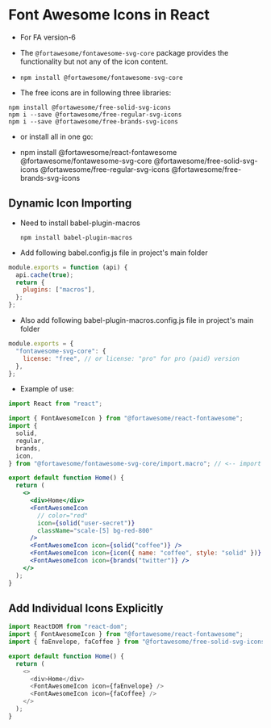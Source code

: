 # Font Awesome Icons in React

- For FA version-6

- The `@fortawesome/fontawesome-svg-core` package provides the functionality but not any of the icon content.

- `npm install @fortawesome/fontawesome-svg-core`

- The free icons are in following three libraries:

```bsh
npm install @fortawesome/free-solid-svg-icons
npm i --save @fortawesome/free-regular-svg-icons
npm i --save @fortawesome/free-brands-svg-icons
```

- or install all in one go:

- npm install @fortawesome/react-fontawesome @fortawesome/fontawesome-svg-core @fortawesome/free-solid-svg-icons @fortawesome/free-regular-svg-icons @fortawesome/free-brands-svg-icons

## Dynamic Icon Importing

- Need to install babel-plugin-macros

  `npm install babel-plugin-macros`

- Add following babel.config.js file in project's main folder

```js
module.exports = function (api) {
  api.cache(true);
  return {
    plugins: ["macros"],
  };
};
```

- Also add following babel-plugin-macros.config.js file in project's main folder

```js
module.exports = {
  "fontawesome-svg-core": {
    license: "free", // or license: "pro" for pro (paid) version
  },
};
```

- Example of use:

```jsx
import React from "react";

import { FontAwesomeIcon } from "@fortawesome/react-fontawesome";
import {
  solid,
  regular,
  brands,
  icon,
} from "@fortawesome/fontawesome-svg-core/import.macro"; // <-- import styles to be used

export default function Home() {
  return (
    <>
      <div>Home</div>
      <FontAwesomeIcon
        // color="red"
        icon={solid("user-secret")}
        className="scale-[5] bg-red-800"
      />
      <FontAwesomeIcon icon={solid("coffee")} />
      <FontAwesomeIcon icon={icon({ name: "coffee", style: "solid" })} />
      <FontAwesomeIcon icon={brands("twitter")} />
    </>
  );
}
```

## Add Individual Icons Explicitly

```js
import ReactDOM from "react-dom";
import { FontAwesomeIcon } from "@fortawesome/react-fontawesome";
import { faEnvelope, faCoffee } from "@fortawesome/free-solid-svg-icons";

export default function Home() {
  return (
    <>
      <div>Home</div>
      <FontAwesomeIcon icon={faEnvelope} />
      <FontAwesomeIcon icon={faCoffee} />
    </>
  );
}
```
